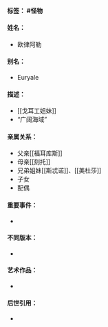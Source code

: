 #### 标签： #怪物 
#### 姓名：
- 欧律阿勒
#### 别名：
- Euryale
#### 描述：
- [[戈耳工姐妹]]
- “广阔海域”
#### 亲属关系：
- 父亲[[福耳库斯]]
- 母亲[[刻托]]
- 兄弟姐妹[[斯忒诺]]、[[美杜莎]]
- 子女
- 配偶
#### 重要事件：
- 
#### 不同版本：
- 
#### 艺术作品：
- 
#### 后世引用：
- 